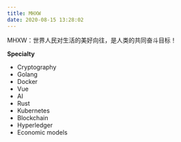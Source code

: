 ```yaml
---
title: MHXW
date: 2020-08-15 13:28:02
---
```


MHXW：世界人民对生活的美好向往，是人类的共同奋斗目标！

**Specialty**
- Cryptography
- Golang
- Docker
- Vue
- AI
- Rust
- Kubernetes
- Blockchain
- Hyperledger
- Economic models
